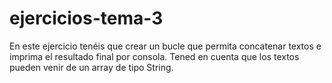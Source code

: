 # ejercicios-tema-3
En este ejercicio tenéis que crear un bucle que permita concatenar textos e imprima el resultado final por consola.  Tened en cuenta que los textos pueden venir de un array de tipo String.
